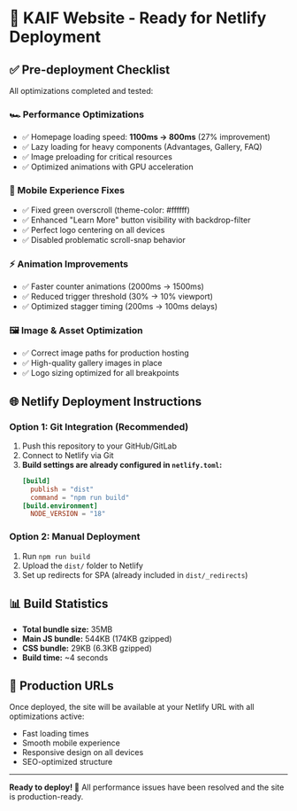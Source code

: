 # 🚀 KAIF Website - Ready for Netlify Deployment

## ✅ Pre-deployment Checklist

All optimizations completed and tested:

### 🏎️ Performance Optimizations

- ✅ Homepage loading speed: **1100ms → 800ms** (27% improvement)
- ✅ Lazy loading for heavy components (Advantages, Gallery, FAQ)
- ✅ Image preloading for critical resources
- ✅ Optimized animations with GPU acceleration

### 📱 Mobile Experience Fixes

- ✅ Fixed green overscroll (theme-color: #ffffff)
- ✅ Enhanced "Learn More" button visibility with backdrop-filter
- ✅ Perfect logo centering on all devices
- ✅ Disabled problematic scroll-snap behavior

### ⚡ Animation Improvements

- ✅ Faster counter animations (2000ms → 1500ms)
- ✅ Reduced trigger threshold (30% → 10% viewport)
- ✅ Optimized stagger timing (200ms → 100ms delays)

### 🖼️ Image & Asset Optimization

- ✅ Correct image paths for production hosting
- ✅ High-quality gallery images in place
- ✅ Logo sizing optimized for all breakpoints

## 🌐 Netlify Deployment Instructions

### Option 1: Git Integration (Recommended)

1. Push this repository to your GitHub/GitLab
2. Connect to Netlify via Git
3. **Build settings are already configured in `netlify.toml`:**
   ```toml
   [build]
     publish = "dist"
     command = "npm run build"
   [build.environment]
     NODE_VERSION = "18"
   ```

### Option 2: Manual Deployment

1. Run `npm run build`
2. Upload the `dist/` folder to Netlify
3. Set up redirects for SPA (already included in `dist/_redirects`)

## 📊 Build Statistics

- **Total bundle size:** 35MB
- **Main JS bundle:** 544KB (174KB gzipped)
- **CSS bundle:** 29KB (6.3KB gzipped)
- **Build time:** ~4 seconds

## 🔧 Production URLs

Once deployed, the site will be available at your Netlify URL with all optimizations active:

- Fast loading times
- Smooth mobile experience
- Responsive design on all devices
- SEO-optimized structure

---

**Ready to deploy! 🎯** All performance issues have been resolved and the site is production-ready.
